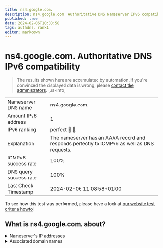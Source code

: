 ```yaml
---
title: ns4.google.com.
description: ns4.google.com. Authoritative DNS Nameserver IPv6 compatibility
published: true
date: 2024-02-06T10:08:58
tags: authdns, rank1
editor: markdown
---
```


# ns4.google.com. Authoritative DNS IPv6 compatibility

> The results shown here are accumulated by automation. If you're convinced the displayed data is wrong, please [contact the administrators](/howto/chat). 
{.is-info}




|   |   |
| - | - |
| Nameserver DNS name | ns4.google.com.
| Amount IPv6 address | 1
| IPv6 ranking | perfect :1st_place_medal: [🔗](/howto/ranking) |
| Explanation | The nameserver has an AAAA record and responds perfectly to ICMPv6 as well as DNS requests. |
| ICMPv6 success rate | 100%|
| DNS query success rate | 100% |
| Last Check Timestamp | 2024-02-06 11:08:58+01:00 |

To see how this test was performed, please have a look at [our website test criteria howto](/howto/testcriteria/authdns)!


## What is ns4.google.com. about?




<details>
<summary>Nameserver's IP addresses</summary>

2001:4860:4802:38::a

</details>



<details>
<summary>Associated domain names</summary>

google.com

music.youtube.com

www.youtube.com

</details>
